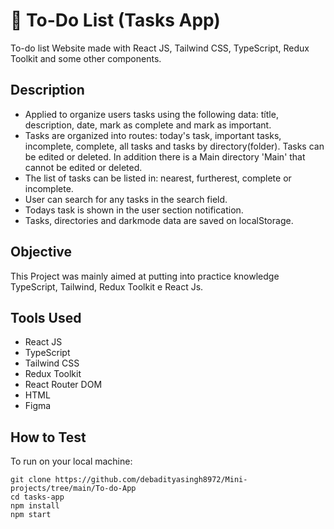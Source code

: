 # 📅 To-Do List (Tasks App)

To-do list Website made with React JS, Tailwind CSS, TypeScript, Redux Toolkit and some other components.


## Description

- Applied to organize users tasks using the following data: títle, description, date, mark as complete and mark as important. 
- Tasks are organized into routes: today's task, important tasks, incomplete, complete, all tasks and tasks by directory(folder). Tasks can be edited or deleted. In addition there is a Main directory 'Main' that cannot be edited or deleted.
- The list of tasks can be listed in: nearest, furtherest, complete or incomplete.
- User can search for any tasks in the search field.
- Todays task is shown in the user section notification.
- Tasks, directories and darkmode data are saved on localStorage.

## Objective

This Project was mainly aimed at putting into practice knowledge TypeScript, Tailwind, Redux Toolkit e React Js.

## Tools Used

- React JS
- TypeScript
- Tailwind CSS
- Redux Toolkit
- React Router DOM
- HTML
- Figma

## How to Test

To run on your local machine: 

``` 
git clone https://github.com/debadityasingh8972/Mini-projects/tree/main/To-do-App
cd tasks-app
npm install
npm start
```

